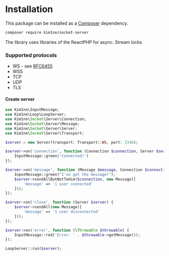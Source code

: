 # Installation

This package can be installed as a [Composer](https://getcomposer.org/) dependency.

```bash
composer require kim1ne/socket-server
```

The library uses libraries of the ReactPHP for async. Stream locks

### Supported protocols
- WS - see [RFC6455](https://datatracker.ietf.org/doc/html/rfc6455)
- WSS
- TCP
- UDP
- TLS

#### Create server

```php
use Kim1ne\InputMessage;
use Kim1ne\Loop\LoopServer;
use Kim1ne\Socket\Server\Connection;
use Kim1ne\Socket\Server\Message;
use Kim1ne\Socket\Server\Server;
use Kim1ne\Socket\Server\Transport;

$server = new Server(transport: Transport::WS, port: 2346);

$server->on('connection', function (Connection $connection, Server $server) {
    InputMessage::green('Connected!')
});

$server->on('message', function (Message $message, Connection $connection, Server $server) {
    InputMessage::green("I've got the message!");
    $server->sendAllButNotToHim($connection, new Message([
        'message' => '1 user connected' 
    ]));
});

$server->on('close', function (Server $server) {
    $server->sendAll(new Message([
        'message' => '1 user disconnected'
    ]));
});

$server->on('error', function (\Throwable $throwable) {
    InputMessage::red('Error: ' . $throwable->getMessage());
});

LoopServer::run($server);
```